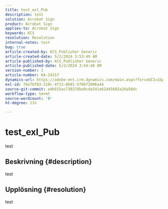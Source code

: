 ```yaml
---
title: test_exl_Pub
description: test
solution: Acrobat Sign
product: Acrobat Sign
applies-to: Acrobat Sign
keywords: KCS
resolution: Resolution
internal-notes: test
bug: true
article-created-by: KCS_Publisher Generic
article-created-date: 5/2/2024 3:53:49 AM
article-published-by: KCS_Publisher Generic
article-published-date: 5/2/2024 3:54:46 AM
version-number: 1
article-number: KA-24157
dynamics-url: https://adobe-ent.crm.dynamics.com/main.aspx?forceUCI=1&pagetype=entityrecord&etn=knowledgearticle&id=bade7d90-3708-ef11-9f8a-6045bd006b25
exl-id: 76e76f03-310c-4f13-8b01-5f06f2096a44
source-git-commit: adb815ac73837dba9cda541e62d45682a26a56dc
workflow-type: tm+mt
source-wordcount: '9'
ht-degree: 11%

---
```


# test_exl_Pub


test

## Beskrivning {#description}

test

## Upplösning {#resolution}


test
